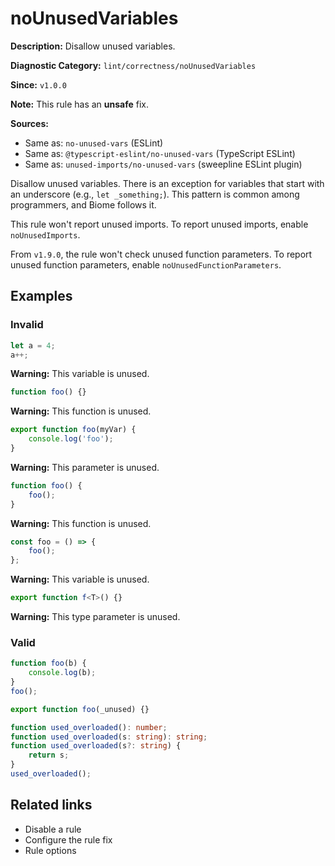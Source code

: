 # noUnusedVariables

**Description:** Disallow unused variables.

**Diagnostic Category:** `lint/correctness/noUnusedVariables`

**Since:** `v1.0.0`

**Note:** This rule has an **unsafe** fix.

**Sources:**
- Same as: `no-unused-vars` (ESLint)
- Same as: `@typescript-eslint/no-unused-vars` (TypeScript ESLint)
- Same as: `unused-imports/no-unused-vars` (sweepline ESLint plugin)

Disallow unused variables. There is an exception for variables that start with an underscore (e.g., `let _something;`). This pattern is common among programmers, and Biome follows it.

This rule won't report unused imports. To report unused imports, enable `noUnusedImports`.

From `v1.9.0`, the rule won't check unused function parameters. To report unused function parameters, enable `noUnusedFunctionParameters`.

## Examples

### Invalid

```js
let a = 4;
a++;
```
**Warning:** This variable is unused.

```js
function foo() {}
```
**Warning:** This function is unused.

```js
export function foo(myVar) {
    console.log('foo');
}
```
**Warning:** This parameter is unused.

```js
function foo() {
    foo();
}
```
**Warning:** This function is unused.

```js
const foo = () => {
    foo();
};
```
**Warning:** This variable is unused.

```ts
export function f<T>() {}
```
**Warning:** This type parameter is unused.

### Valid

```js
function foo(b) {
    console.log(b);
}
foo();
```

```js
export function foo(_unused) {}
```

```ts
function used_overloaded(): number;
function used_overloaded(s: string): string;
function used_overloaded(s?: string) {
    return s;
}
used_overloaded();
```

## Related links

- Disable a rule
- Configure the rule fix
- Rule options